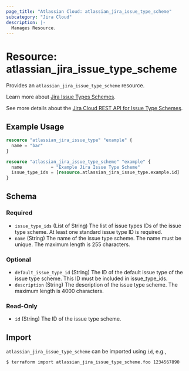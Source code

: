 ```yaml
---
page_title: "Atlassian Cloud: atlassian_jira_issue_type_scheme"
subcategory: "Jira Cloud"
description: |-
  Manages Resource.
---
```


# Resource: atlassian_jira_issue_type_scheme

Provides an `atlassian_jira_issue_type_scheme` resource.

Learn more about [Jira Issue Types Schemes](https://support.atlassian.com/jira-cloud-administration/docs/what-are-issue-type-schemes/).

See more details about the [Jira Cloud REST API for Issue Type Schemes](https://developer.atlassian.com/cloud/jira/platform/rest/v3/api-group-issue-type-schemes/#api-group-issue-type-schemes).

## Example Usage

```terraform
resource "atlassian_jira_issue_type" "example" {
  name = "bar"
}

resource "atlassian_jira_issue_type_scheme" "example" {
  name           = "Example Jira Issue Type Scheme"
  issue_type_ids = [resource.atlassian_jira_issue_type.example.id]
}
```

<!-- schema generated by tfplugindocs -->
## Schema

### Required

- `issue_type_ids` (List of String) The list of issue types IDs of the issue type scheme. At least one standard issue type ID is required.
- `name` (String) The name of the issue type scheme. The name must be unique. The maximum length is 255 characters.

### Optional

- `default_issue_type_id` (String) The ID of the default issue type of the issue type scheme. This ID must be included in issue_type_ids.
- `description` (String) The description of the issue type scheme. The maximum length is 4000 characters.

### Read-Only

- `id` (String) The ID of the issue type scheme.

## Import

`atlassian_jira_issue_type_scheme` can be imported using `id`, e.g.,

```sh
$ terraform import atlassian_jira_issue_type_scheme.foo 1234567890
```

